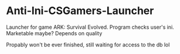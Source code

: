 # Anti-Ini-CSGamers-Launcher
Launcher for game ARK: Survival Evolved. Program checks user's ini.
Marketable maybe? Depends on quality 

Propably won't be ever finished, still waiting for access to the db lol
